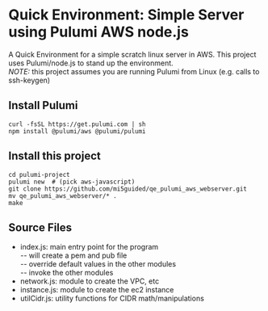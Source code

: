 # Quick Environment: Simple Server using Pulumi AWS node.js
A Quick Environment for a simple scratch linux server in AWS. This project uses Pulumi/node.js to stand up the environment.<br/>
*NOTE:* this project assumes you are running Pulumi from Linux (e.g. calls to ssh-keygen)

## Install Pulumi
```
curl -fsSL https://get.pulumi.com | sh
npm install @pulumi/aws @pulumi/pulumi
```

## Install this project
```mkdir pulumi-project
cd pulumi-project
pulumi new  # (pick aws-javascript)
git clone https://github.com/mi5guided/qe_pulumi_aws_webserver.git
mv qe_pulumi_aws_webserver/* .
make
```

## Source Files
  - index.js: main entry point for the program<br/>
  -- will create a pem and pub file<br/>
  -- override default values in the other modules<br/>
  -- invoke the other modules<br/>
  - network.js: module to create the VPC, etc
  - instance.js: module to create the ec2 instance
  - utilCidr.js: utility functions for CIDR math/manipulations

